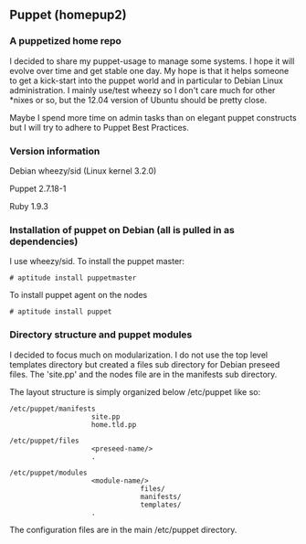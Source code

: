 ## Puppet (homepup2)

### A puppetized home repo

I decided to share my puppet-usage to manage some systems.  I hope it will
evolve over time and get stable one day. My hope is that it helps someone to
get a kick-start into the puppet world and in particular to Debian Linux
administration.
I mainly use/test wheezy so I don't care much for other *nixes or so, but
the 12.04 version of Ubuntu should be pretty close.

Maybe I spend more time on admin tasks than on elegant puppet constructs but
I will try to adhere to Puppet Best Practices.

### Version information

Debian wheezy/sid (Linux kernel 3.2.0)

Puppet 2.7.18-1

Ruby 1.9.3

### Installation of puppet on Debian (all is pulled in as dependencies)

I use wheezy/sid. To install the puppet master:

    # aptitude install puppetmaster
    
To install puppet agent on the nodes
    
    # aptitude install puppet


### Directory structure and puppet modules

I decided to focus much on modularization. I do not use
the top level templates directory but created a files sub
directory for Debian preseed files. The 'site.pp'
and the nodes file are in the manifests sub directory.

The layout structure is simply organized below /etc/puppet like so:

    /etc/puppet/manifests
                        site.pp
                        home.tld.pp
    
    /etc/puppet/files                    
                        <preseed-name/>
                        .
                                 
    /etc/puppet/modules                    
                        <module-name/>
                                    files/
                                    manifests/
                                    templates/
                        .

The configuration files are in the main /etc/puppet directory.

